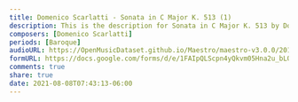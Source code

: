 ```yaml
---
title: Domenico Scarlatti - Sonata in C Major K. 513 (1)
description: This is the description for Sonata in C Major K. 513 by Domenico Scarlatti
composers: [Domenico Scarlatti]
periods: [Baroque]
audioURL: https://OpenMusicDataset.github.io/Maestro/maestro-v3.0.0/2014/MIDI-UNPROCESSED_09-10_R1_2014_MID--AUDIO_10_R1_2014_wav--2.midi
formURL: https://docs.google.com/forms/d/e/1FAIpQLScpn4yQkvm05Hna2u_bLOL5qtbkdvNzbyfZk1pNOwKrxnv7JQ/viewform
comments: true
share: true
date: 2021-08-08T07:43:13-06:00
---
```


